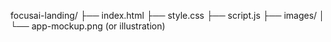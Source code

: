 focusai-landing/
├── index.html
├── style.css
├── script.js
├── images/
│   └── app-mockup.png (or illustration)
